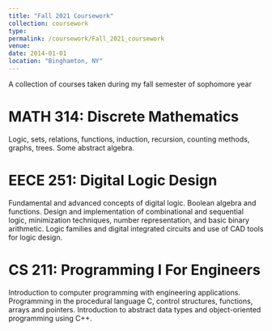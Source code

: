 ```yaml
---
title: "Fall 2021 Coursework"
collection: coursework
type: 
permalink: /coursework/Fall_2021_coursework
venue: 
date: 2014-01-01
location: "Binghamton, NY"
---
```


A collection of courses taken during my fall semester of sophomore year

MATH 314: Discrete Mathematics
======
Logic, sets, relations, functions, induction, recursion, counting methods, graphs, trees. Some abstract algebra.

EECE 251: Digital Logic Design
======
Fundamental and advanced concepts of digital logic. Boolean algebra and functions. Design and implementation of combinational and sequential logic, minimization techniques, number representation, and basic binary arithmetic. Logic families and digital integrated circuits and use of CAD tools for logic design.

CS 211: Programming I For Engineers 
======
Introduction to computer programming with engineering applications. Programming in the procedural language C, control structures, functions, arrays and pointers. Introduction to abstract data types and object-oriented programming using C++. 